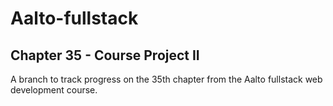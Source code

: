 # Aalto-fullstack

## Chapter 35 - Course Project II

A branch to track progress on the 35th chapter from the Aalto fullstack web
development course.